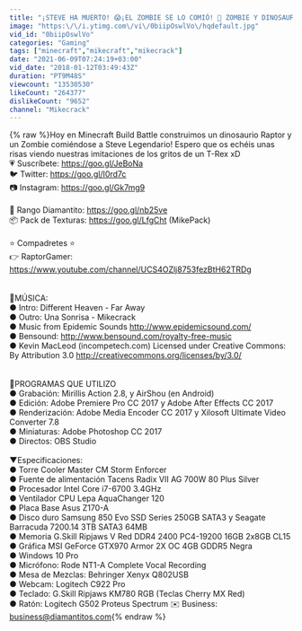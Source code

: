 ```yaml
---
title: "¡STEVE HA MUERTO! 😱¡EL ZOMBIE SE LO COMIÓ! 🍴 ZOMBIE Y DINOSAURIO RAPTOR MINECRAFT BUILD BATTLE #16"
image: "https:\/\/i.ytimg.com\/vi\/0biipOswlVo\/hqdefault.jpg"
vid_id: "0biipOswlVo"
categories: "Gaming"
tags: ["minecraft","mikecraft","mikecrack"]
date: "2021-06-09T07:24:19+03:00"
vid_date: "2018-01-12T03:49:43Z"
duration: "PT9M48S"
viewcount: "13530530"
likeCount: "264377"
dislikeCount: "9652"
channel: "Mikecrack"
---
```

{% raw %}Hoy en Minecraft Build Battle construimos un dinosaurio Raptor y un Zombie comiéndose a Steve Legendario! Espero que os echéis unas risas viendo nuestras imitaciones de los gritos de un T-Rex xD<br />💗 Suscríbete: <a rel="nofollow" target="blank" href="https://goo.gl/JeBoNa">https://goo.gl/JeBoNa</a><br />🐦 Twitter: <a rel="nofollow" target="blank" href="https://goo.gl/I0rd7c">https://goo.gl/I0rd7c</a><br />📷 Instagram: <a rel="nofollow" target="blank" href="https://goo.gl/Gk7mg9">https://goo.gl/Gk7mg9</a><br /><br />💎 Rango Diamantito: <a rel="nofollow" target="blank" href="https://goo.gl/nb25ve">https://goo.gl/nb25ve</a><br />📦 Pack de Texturas: <a rel="nofollow" target="blank" href="https://goo.gl/LfgCht">https://goo.gl/LfgCht</a> (MikePack)<br /><br />⭐ Compadretes ⭐<br />👉 RaptorGamer: <a rel="nofollow" target="blank" href="https://www.youtube.com/channel/UCS4OZlj8753fezBtH62TRDg">https://www.youtube.com/channel/UCS4OZlj8753fezBtH62TRDg</a><br /><br /><br />🔻MÚSICA:<br />●  Intro: Different Heaven - Far Away<br />● Outro: Una Sonrisa - Mikecrack<br />● Music from Epidemic Sounds <a rel="nofollow" target="blank" href="http://www.epidemicsound.com/">http://www.epidemicsound.com/</a><br />● Bensound: <a rel="nofollow" target="blank" href="http://www.bensound.com/royalty-free-music">http://www.bensound.com/royalty-free-music</a><br />● Kevin MacLeod (incompetech.com) Licensed under Creative Commons: By Attribution 3.0 <a rel="nofollow" target="blank" href="http://creativecommons.org/licenses/by/3.0/">http://creativecommons.org/licenses/by/3.0/</a><br /><br /><br />🔻PROGRAMAS QUE UTILIZO<br />● Grabación: Mirillis Action 2.8, y AirShou (en Android)<br />● Edición: Adobe Premiere Pro CC 2017 y Adobe After Effects CC 2017<br />● Renderización:  Adobe  Media Encoder CC 2017 y Xilosoft Ultimate Video Converter 7.8<br />● Miniaturas: Adobe Photoshop CC 2017<br />● Directos: OBS Studio<br /><br />▼Especificaciones:<br />● Torre Cooler Master CM Storm Enforcer<br />● Fuente de alimentación Tacens Radix VII AG 700W 80 Plus Silver<br />● Procesador  Intel Core i7-6700 3.4GHz  <br />● Ventilador CPU Lepa AquaChanger 120<br />● Placa Base Asus Z170-A<br />● Disco duro Samsung 850 Evo SSD Series 250GB SATA3 y Seagate Barracuda 7200.14 3TB SATA3 64MB<br />● Memoria G.Skill Ripjaws V Red DDR4 2400 PC4-19200 16GB 2x8GB CL15<br />● Gráfica MSI GeForce GTX970 Armor 2X OC 4GB GDDR5 Negra<br />● Windows 10 Pro<br />● Micrófono: Rode NT1-A Complete Vocal Recording<br />● Mesa de Mezclas: Behringer Xenyx Q802USB<br />● Webcam: Logitech C922 Pro<br />● Teclado: G.Skill Ripjaws KM780 RGB (Teclas Cherry MX Red)<br />● Ratón: Logitech G502 Proteus Spectrum ✉️ Business: business@diamantitos.com{% endraw %}
